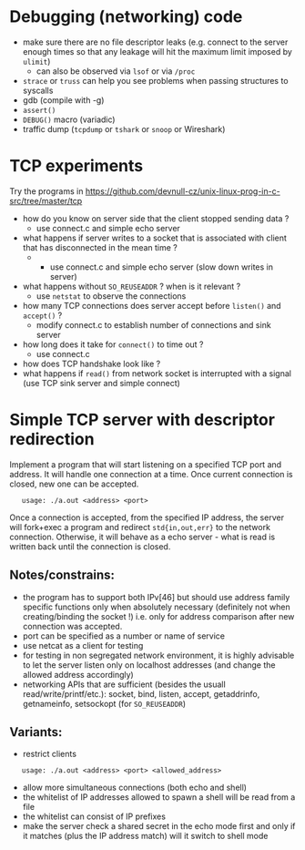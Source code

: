 # Debugging (networking) code
  - make sure there are no file descriptor leaks (e.g. connect to the server enough times so that any leakage will hit the maximum limit imposed by `ulimit`)
    - can also be observed via `lsof` or via `/proc`
  - `strace` or `truss` can help you see problems when passing structures to syscalls
  - gdb (compile with -g)
  - `assert()`
  - `DEBUG()` macro (variadic)
  - traffic dump (`tcpdump` or `tshark` or `snoop` or Wireshark)

# TCP experiments

Try the programs in https://github.com/devnull-cz/unix-linux-prog-in-c-src/tree/master/tcp

- how do you know on server side that the client stopped sending data ?
  - use connect.c and simple echo server
- what happens if server writes to a socket that is associated with client that has disconnected in the mean time ?
  - - use connect.c and simple echo server (slow down writes in server)
- what happens without `SO_REUSEADDR` ? when is it relevant ?
  - use `netstat` to observe the connections
- how many TCP connections does server accept before `listen()` and `accept()` ?
  - modify connect.c to establish number of connections and sink server
- how long does it take for `connect()` to time out ?
  - use connect.c
- how does TCP handshake look like ?
- what happens if `read()` from network socket is interrupted with a signal (use TCP sink server and simple connect)

# Simple TCP server with descriptor redirection

Implement a program that will start listening on a specified TCP port and address.
It will handle one connection at a time. Once current connection is closed,
new one can be accepted.
```
   usage: ./a.out <address> <port>
```
Once a connection is accepted, from the specified IP address,
the server will fork+exec a program and redirect `std{in,out,err}` to the network
connection.
Otherwise, it will behave as a echo server - what is read is written back
until the connection is closed.

## Notes/constrains:
 - the program has to support both IPv[46] but should use address family specific functions only when absolutely necessary (definitely not when creating/binding the socket !) i.e. only for address comparison after new connection was accepted.
 - port can be specified as a number or name of service
 - use netcat as a client for testing
 - for testing in non segregated network environment, it is highly advisable to let the server listen only on localhost addresses (and change the allowed address accordingly)
 - networking APIs that are sufficient (besides the usuall read/write/printf/etc.): socket, bind, listen, accept, getaddrinfo, getnameinfo, setsockopt (for `SO_REUSEADDR`)

## Variants:
   - restrict clients
```
   usage: ./a.out <address> <port> <allowed_address>
```
   - allow more simultaneous connections (both echo and shell)
   - the whitelist of IP addresses allowed to spawn a shell will be read from a file
   - the whitelist can consist of IP prefixes
   - make the server check a shared secret in the echo mode first and only if it matches (plus the IP address match) will it switch to shell mode
